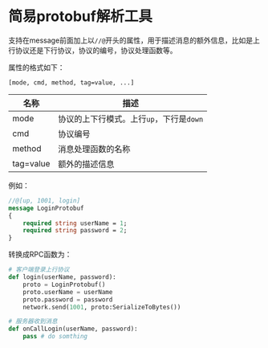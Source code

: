
# 简易protobuf解析工具

支持在message前面加上以`//@`开头的属性，用于描述消息的额外信息，比如是上行协议还是下行协议，协议的编号，协议处理函数等。

属性的格式如下：
```
[mode, cmd, method, tag=value, ...]
```

名称  | 描述
------|------
mode  | 协议的上下行模式。上行`up`，下行是`down`
cmd   | 协议编号
method | 消息处理函数的名称
tag=value | 额外的描述信息

例如：
```protobuf
//@[up, 1001, login]
message LoginProtobuf
{
    required string userName = 1;
    required string password = 2;
}
```

转换成RPC函数为：
```python
# 客户端登录上行协议
def login(userName, password):
    proto = LoginProtobuf()
    proto.userName = userName
    proto.password = password
    network.send(1001, proto:SerializeToBytes())

# 服务器收到消息
def onCallLogin(userName, password):
    pass # do somthing
```

